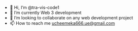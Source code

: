 - 👋 Hi, I’m @tra-vis-code1
- 🌱 I’m currently Web 3 development
- 💞️ I’m looking to collaborate on any web development project
- 📫 How to reach me ucheemeka666.ue@gmail.com

<!---
tra-vis-code1/tra-vis-code1 is a ✨ special ✨ repository because its `README.md` (this file) appears on your GitHub profile.
You can click the Preview link to take a look at your changes.
--->
